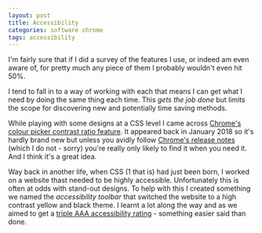 ```yaml
---
layout: post
title: Accessibility
categories: software chrome
tags: accessibility
---
```


I'm fairly sure that if I did a survey of the features I use, or indeed am even aware of, for pretty much any piece of them I probably wouldn't even hit 50%.

<!--more-->

I tend to fall in to a way of working with each that means I can get what I need by doing the same thing each time. This _gets the job done_ but limits the scope for discovering new and potentially time saving methods.

While playing with some designs at a CSS level I came across [Chrome's colour picker contrast ratio feature](https://developers.google.com/web/updates/2018/01/devtools#contrast). It appeared back in January 2018 so it's hardly brand new but unless you avidly follow [Chrome's release notes](https://chromereleases.googleblog.com/) (which I do not - sorry) you're really only likely to find it when you need it. And I think it's a great idea.

Way back in another life, when CSS (1 that is) had just been born, I worked on a website thast needed to be highly accessible. Unfortunately this is often at odds with stand-out designs. To help with this I created something we named the _accessibility toolbar_ that switched the website to a high contrast yellow and black theme. I learnt a lot along the way and as we aimed to get a [triple AAA accessibility rating](https://www.w3.org/WAI/WCAG2AAA-Conformance) - something easier said than done.
